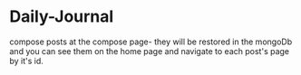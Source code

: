 # Daily-Journal
compose posts at the compose page- they will be restored in the mongoDb and you can see them on the home page and navigate to each post's page by it's id.
